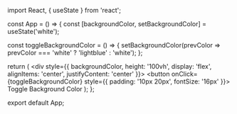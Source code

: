 import React, { useState } from 'react';

const App = () => {
  const [backgroundColor, setBackgroundColor] = useState('white');

  const toggleBackgroundColor = () => {
    setBackgroundColor(prevColor => prevColor === 'white' ? 'lightblue' : 'white');
  };

  return (
    <div style={{ backgroundColor, height: '100vh', display: 'flex', alignItems: 'center', justifyContent: 'center' }}>
      <button onClick={toggleBackgroundColor} style={{ padding: '10px 20px', fontSize: '16px' }}>
        Toggle Background Color
      </button>
    </div>
  );
};

export default App;
